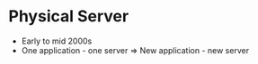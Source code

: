 # Physical Server

- Early to mid 2000s
- One application - one server ⇒ New application - new server
